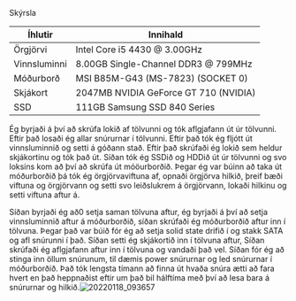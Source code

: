 Skýrsla 

Íhlutir | Innihald
--- | ---
Örgjörvi | Intel Core i5 4430 @ 3.00GHz
Vinnsluminni | 8.00GB Single-Channel DDR3 @ 799MHz
Móðurborð | MSI B85M-G43 (MS-7823) (SOCKET 0)
Skjákort | 2047MB NVIDIA GeForce GT 710 (NVIDIA)
SSD | 111GB Samsung SSD 840 Series 

Ég byrjaði á því að skrúfa lokið af tölvunni og tók aflgjafann út úr tölvunni. Eftir það losaði ég allar snúrurnar í tölvunni. Eftir það tók ég fljótt út vinnsluminnið og setti á góðann stað.
Eftir það skrúfaði ég lokið sem heldur skjákortinu og tók það út. Síðan tók ég SSDið og HDDið út úr tölvunni og svo loksins kom að því að skrúfa út móöurborðið.
Þegar ég var búinn að taka út móðurborðið þá tók ég örgjörvaviftuna af, opnaði örgjörva hilkið, þreif bæði viftuna og örgjörvann og setti svo leiðslukrem á örgjörvann, lokaði hilkinu og setti viftuna aftur á.

Síðan byrjaði ég að0 setja saman tölvuna aftur, ég byrjaði á því að setja vinnsluminnið aftur á móðurborðið, síðan skrúfaði ég móðurborðið aftur inn í tölvuna. Þegar það var búið fór ég að setja solid state drifið í og stakk SATA og afl snúrunni í það. Síðan setti ég skjákortið inn í tölvuna aftur, Síðan skrúfaði ég aflgjafann aftur inn í tölvuna og vandaði það vel. Síðan fór ég að stinga inn öllum snúrunum, til dæmis power snúrurnar og led snúrurnar í móðurborðið. Það tók lengsta tímann að finna út hvaða snúra ætti að fara hvert en það heppnaðist eftir um það bil hálftíma með því að lesa bara á snúrurnar og hilkið.![20220118_093657](https://user-images.githubusercontent.com/92379040/149913373-4abd13c4-00f9-489a-9eb9-b2b0abba8dfe.png)
